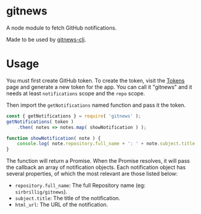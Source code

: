 # gitnews

A node module to fetch GitHub notifications.

Made to be used by [gitnews-cli](https://github.com/sirbrillig/gitnews-cli).

# Usage

You must first create GitHub token. To create the token, visit the [Tokens](https://github.com/settings/tokens) page and generate a new token for the app. You can call it "gitnews" and it needs at least `notifications` scope and the `repo` scope.

Then import the `getNotifications` named function and pass it the token.

```js
const { getNotifications } = require( 'gitnews' );
getNotifications( token )
	.then( notes => notes.map( showNotification ) );

function showNotification( note ) {
	console.log( note.repository.full_name + ': ' + note.subject.title + ' -- ' + note.html_url ); 
}
```

The function will return a Promise. When the Promise resolves, it will pass the callback an array of notification objects. Each notification object has several properties, of which the most relevant are those listed below:

- `repository.full_name`: The full Repository name (eg: `sirbrillig/gitnews`).
- `subject.title`: The title of the notification.
- `html_url`: The URL of the notification.
